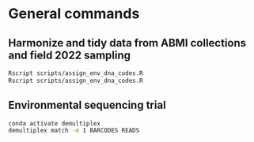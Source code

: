 # General commands

## Harmonize and tidy data from ABMI collections and field 2022 sampling

```sh
Rscript scripts/assign_env_dna_codes.R
Rscript scripts/assign_env_dna_codes.R
```

## Environmental sequencing trial



```sh
conda activate demultiplex
demultiplex match -m 1 BARCODES READS
```